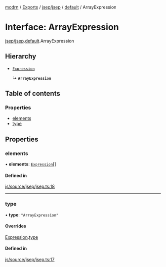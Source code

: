 [modrn](../README.md) / [Exports](../modules.md) / [jsep/jsep](../modules/jsep_jsep.md) / [default](../modules/jsep_jsep.default.md) / ArrayExpression

# Interface: ArrayExpression

[jsep/jsep](../modules/jsep_jsep.md).[default](../modules/jsep_jsep.default.md).ArrayExpression

## Hierarchy

- [`Expression`](jsep_jsep.default.Expression.md)

  ↳ **`ArrayExpression`**

## Table of contents

### Properties

- [elements](jsep_jsep.default.ArrayExpression.md#elements)
- [type](jsep_jsep.default.ArrayExpression.md#type)

## Properties

### elements

• **elements**: [`Expression`](jsep_jsep.default.Expression.md)[]

#### Defined in

[js/source/jsep/jsep.ts:18](https://github.com/alexbfr/modrn/blob/e23b9e9/modrn.ts/js/source/jsep/jsep.ts#L18)

___

### type

• **type**: ``"ArrayExpression"``

#### Overrides

[Expression](jsep_jsep.default.Expression.md).[type](jsep_jsep.default.Expression.md#type)

#### Defined in

[js/source/jsep/jsep.ts:17](https://github.com/alexbfr/modrn/blob/e23b9e9/modrn.ts/js/source/jsep/jsep.ts#L17)
